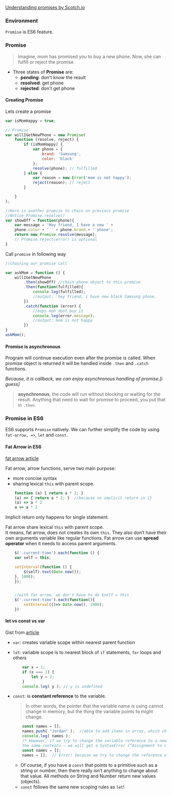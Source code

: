 
[Understanding promises by Scotch.io ](https://scotch.io/tutorials/javascript-promises-for-dummies)



### Environment ###
`Promise` is ES6 feature.


### Promise ###
> Imagine, mom has promised you to buy a new phone. Now, she can fulfill or reject the promise

+ Three states of  **Promise** are:
    - **pending**: don't know the result
    - **resolved**: get phone
    - **rejected**: don't get phone

#### Creating Promise ####
Lets create a promise
```js
var isMomHappy = true;

// Promise
var willIGetNewPhone = new Promise(
    function (resolve, reject) {
        if (isMomHappy) {
            var phone = {
                brand: 'Samsung',
                color: 'black'
            };
            resolve(phone); // fulfilled
        } else {
            var reason = new Error('mom is not happy');
            reject(reason); // reject
        }

    }
);

//Here is another promise to chain on previous promise
//Notice Promise.resolve()
var showOff = function(phone){
    var message = 'Hey friend, I have a new ' + 
    phone.color + ' ' + phone.brand + ' phone';
    return new Promise.resolve(message);
    // Promise.reject(error) is optional
}

```  
Call `promise` in following way
```js
//chaining our promise call

var askMom = function () {
    willIGetNewPhone
        .then(showOff) //chain phone object to this promise
        .then(function(fulfilled){
            console.log(fulfilled);
            //output: 'hey friend, i have new black Samsung phone.
        })
        .catch(function (error) {
            //oops mon dont buy it
            console.log(error.message);
            //output: mom is not happy
        })
}
askMom();
```

#### Promise is asynchronous ####

Program will continue execution even after the promise is called. When promise object is returned it will be handled inside `.then` and `.catch` functions. 

_Because, it is callback, we can enjoy asynchronous handling of promise.[i guess]_

> **asynchronous**, the code will run without blocking or waiting for the result. Anything that need to wait for promise to proceed, you put that in `.then`.  

### Promise in ES6 ###
ES6 supports `Promise` natively. We can further simplify the code by using `fat-arrow, =>`, `let` and `const`.

#### Fat Arrow in ES6 ####
[fat arrow article](https://developer.ibm.com/node/2015/09/21/an-introduction-to-javascript-es6-arrow-functions/)  

Fat arrow, arrow functions, serve two main purpose:
+ more concise syntax
+ sharing lexical `this` with parent scope.

```js
    function (a) { return a * 2; }
    (a) => { return a * 2; }  //because no implicit return in {}
    (a) => a * 2
    a => a * 2
```

Implicit return only happens for single statement.  

Fat arrow share lexical `this` with parent scope.  
It means, fat arrow, does not creates its own `this`. They also don’t have their own arguments variable like regular functions. Fat arrow can use **spread operator** when it needs to access parent arguments.  

```js
    $('.current-time').each(function () {
    var self = this;

    setInterval(function () {
        $(self).text(Date.now());
    }, 1000);
    });


    //with fat arrow, we don't have to do $self = this
    $('.current-time').each(function(){
        setInterval(()=> Date.now(), 1000);
    })
```




#### let vs const vs var  ####
Gist from [article](https://strongloop.com/strongblog/es6-variable-declarations/)

+ `var`: creates variable scope within nearest parent function
+ `let`: variable scope is to nearest block of `if` statements, `for` loops and others  

    ```js
        var x = 1;
        if (x === 1) {
            let y = 2;
        }
        console.log( y ); // y is undefined
    ```
+ `const`: is **constant reference** to the variable. 

    > In other words, the pointer that the variable name is using cannot change in memory, but the thing the variable points to might change.  

    ```js
        const names = [];
        names.push( "Jordan" );  //able to add items in array, which change the value
        console.log( names );
        /* However, if we try to change the variable reference to a new array — even to one with 
        the same contents — we will get a SyntaxError (“Assignment to constant variable”): */
        const names = [];
        names = [];  // Error! because we try to change the reference of names variable
    ```
    - Of course, if you have a `const` that points to a primitive such as a string or number, then there really isn’t anything to change about that value. All methods on String and Number return new values (objects).
    - `const`  follows the same new scoping rules as `let`! 

